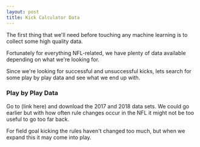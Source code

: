 ```yaml
---
layout: post
title: Kick Calculator Data
---
```


The first thing that we'll need before touching any machine learning is to collect some high quality data.

Fortunately for everything NFL-related, we have plenty of data available depending on what we're looking for.

Since we're looking for successful and unsuccessful kicks, lets search for some play by play data and see what we end up with.

### Play by Play Data

Go to (link here) and download the 2017 and 2018 data sets. We could go earlier but with how often rule changes occur in the NFL it might not be too useful to go too far back.

For field goal kicking the rules haven't changed too much, but when we expand this it may come into play.

